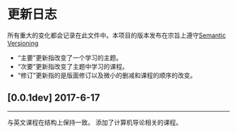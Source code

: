 # 更新日志

所有重大的变化都会记录在此文件中。本项目的版本发布在宗旨上遵守[Semantic Versioning](http://semver.org/lang/zh-CN/)

- “主要”更新指改变了一个学习的主题。
- “次要”更新指改变了主题中学习的课程。
- “修订”更新指的是版面修订以及微小的删减和课程的顺序的改变。

## [0.0.1dev] 2017-6-17

---

与英文课程在结构上保持一致。
添加了计算机导论相关的课程。